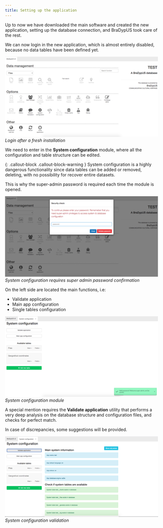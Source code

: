 ```yaml
---
title: Setting up the application
---
```


Up to now we have downloaded the main software and created the new application,
setting up the database connection, and BraDypUS took care of the rest.

We can now login in the new application, which is almost entirely disabled, because no data tables have been defined yet.

![screenshot](./../images/setup/empty_app.png "Login after a fresh installation") 
*Login after a fresh installation*

We need to enter in the **System configuration** module, where all the configuration
and table structure can be edited.

{: .callout-block .callout-block-warning }
System configuration is a highly dangerous functionality since data tables can be added or removed,
deleting, with no possibility for recover entire datasets.

This is why the super-admin password is required each time the module is opened.

![screenshot](./../images/setup/sys_config_pwd.png "System configuration requires super admin password confirmation") 
*System configuration requires super admin password confirmation*

On the left side are located the main functions, i.e:
- Validate application
- Main app configuration
- Single tables configuration

![screenshot](./../images/setup/sys_config.png "System configuration module") 
*System configuration module*

A special mention requires the **Validate application** utility that performs a very deep
analysis on the database structure and configuration files, and checks for perfect match.

In case of discrepancies, some suggestions will be provided.

![screenshot](./../images/setup/vaildate_app.png "System configuration validation") 
*System configuration validation*
